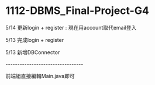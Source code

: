 # 1112-DBMS_Final-Project-G4
<p>5/14 更新login + register : 現在用account取代email登入</p>
<p>5/13 完成login + register</p>
<p>5/13 新增DBConnector</p>
---------------------------------
<p>前端組直接編輯Main.java即可</p>
